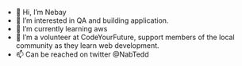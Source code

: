 - 👋 Hi, I’m Nebay
- 👀 I’m interested in QA and building application.
- 🌱 I’m currently learning aws
- 💞️ I’m a volunteer at CodeYourFuture, support members of the local community as they learn web development.
- 📫 Can be reached on twitter @NabTedd

<!---
n-abraha/n-abraha is a ✨ special ✨ repository because its `README.md` (this file) appears on your GitHub profile.
You can click the Preview link to take a look at your changes.
--->
